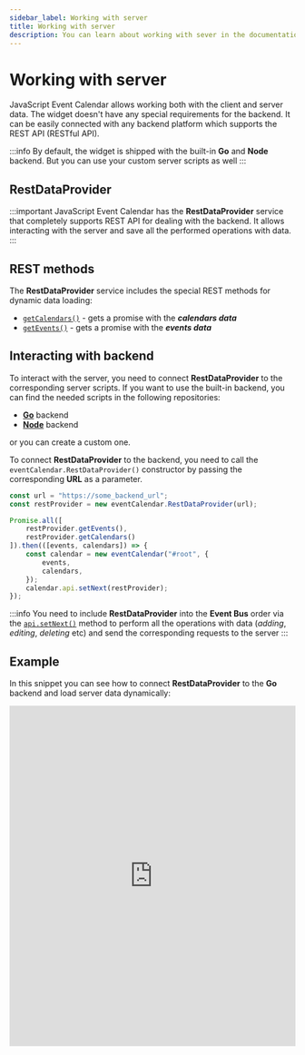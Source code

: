 ```yaml
---
sidebar_label: Working with server
title: Working with server
description: You can learn about working with sever in the documentation of the DHTMLX JavaScript Event Calendar library. Browse developer guides and API reference, try out code examples and live demos, and download a free 30-day evaluation version of DHTMLX Event Calendar.
---
```


# Working with server

JavaScript Event Calendar allows working both with the client and server data. The widget doesn't have any special requirements for the backend. It can be easily connected with any backend platform which supports the REST API (RESTful API).

:::info
By default, the widget is shipped with the built-in **Go** and **Node** backend. But you can use your custom server scripts as well
:::

## RestDataProvider

:::important
JavaScript Event Calendar has the **RestDataProvider** service that completely supports REST API for dealing with the backend. It allows interacting with the server and save all the performed operations with data.
:::

## REST methods

The **RestDataProvider** service includes the special REST methods for dynamic data loading:

- [`getCalendars()`](api/provider/js_eventcalendar_getcalendars_method.md) - gets a promise with the ***calendars data***
- [`getEvents()`](api/provider/js_eventcalendar_getevents_method.md) - gets a promise with the ***events data***

## Interacting with backend  

To interact with the server, you need to connect **RestDataProvider** to the corresponding server scripts. If you want to use the built-in backend, you can find the needed scripts in the following repositories:

- [**Go**](https://github.com/web-widgets/event-calendar-go) backend 
- [**Node**](https://github.com/web-widgets/event-calendar-node) backend 

or you can create a custom one.

To connect **RestDataProvider** to the backend, you need to call the `eventCalendar.RestDataProvider()` constructor by passing the corresponding **URL** as a parameter.

~~~js {1-2,12}
const url = "https://some_backend_url";
const restProvider = new eventCalendar.RestDataProvider(url);

Promise.all([
    restProvider.getEvents(),
    restProvider.getCalendars()
]).then(([events, calendars]) => {
    const calendar = new eventCalendar("#root", {
        events,
        calendars,
    });
    calendar.api.setNext(restProvider);
});
~~~

:::info
You need to include **RestDataProvider** into the **Event Bus** order via the [`api.setNext()`](api/internal/js_eventcalendar_setnext_method.md) method to perform all the operations with data (*adding*, *editing*, *deleting* etc) and send the corresponding requests to the server
:::

## Example

In this snippet you can see how to connect **RestDataProvider** to the **Go** backend and load server data dynamically:

<iframe src="https://snippet.dhtmlx.com/b3iubgj8?mode=js" frameborder="0" class="snippet_iframe" width="100%" height="600"></iframe>